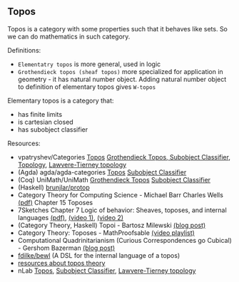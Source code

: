 ## Topos

Topos is a category with some properties such that it behaves like sets.
So we can do mathematics in such category.

Definitions:
* `Elementatry topos` is more general, used in logic
* `Grothendieck topos (sheaf topos)` more specialized for application in geometry - it has natural number object. Adding natural number object to definition of elementary topos gives `W-topos`

Elementary topos is a category that:
* has finite limits
* is cartesian closed
* has subobject classifier

Resources:
  * vpatryshev/Categories [Topos](https://github.com/vpatryshev/Categories/blob/master/scala2/src/main/scala/math/cat/topos/Topos.scala) [Grothendieck Topos, Subobject Classifier](https://github.com/vpatryshev/Categories/blob/master/scala2/src/main/scala/math/cat/topos/GrothendieckTopos.scala), [Topology](https://github.com/vpatryshev/Categories/blob/master/scala2/src/main/scala/math/cat/topos/Topology.scala), [Lawvere-Tierney topology](https://github.com/vpatryshev/Categories/blob/master/scala2/src/main/scala/math/cat/topos/LawvereTopology.scala)
  * (Agda) agda/agda-categories [Topos](https://github.com/agda/agda-categories/blob/master/Categories/Category/Topos.agda) [Subobject Classifier](https://github.com/agda/agda-categories/blob/master/Categories/Diagram/SubobjectClassifier.agda)
  * (Coq) UniMath/UniMath [Grothendieck Topos](https://github.com/UniMath/UniMath/blob/master/UniMath/CategoryTheory/GrothendieckTopos.v) [Subobject Classifier](https://github.com/UniMath/UniMath/blob/master/UniMath/CategoryTheory/SubobjectClassifier.v)
  * (Haskell) [brunjlar/protop](https://github.com/brunjlar/protop)
  * Category Theory for Computing Science - Michael Barr Charles Wells [(pdf)](http://www.math.mcgill.ca/triples/Barr-Wells-ctcs.pdf) Chapter 15 Toposes
  * 7Sketches Chapter 7 Logic of behavior: Sheaves, toposes, and internal languages [(pdf)](http://math.mit.edu/~dspivak/teaching/sp18/7Sketches.pdf), [(video 1)](https://www.youtube.com/watch?v=Cf3tsAeGhBg), [(video 2)](https://www.youtube.com/watch?v=wF-khda2i4c)
  * (Category Theory, Haskell) Topoi - Bartosz Milewski [(blog post)](https://bartoszmilewski.com/2017/07/22/topoi/)
  * Category Theory: Toposes - MathProofsable [(video playlist)](https://www.youtube.com/watch?v=gKYpvyQPhZo&list=PL4FD0wu2mjWM3ZSxXBj4LRNsNKWZYaT7k)
  * Computational Quadrinitarianism (Curious Correspondences go Cubical) - Gershom Bazerman [(blog post)](http://comonad.com/reader/2018/computational-quadrinitarianism-curious-correspondences-go-cubical/)
  * [fdilke/bewl](https://github.com/fdilke/bewl) (A DSL for the internal language of a topos)
  * [resources about topos theory](./ComputationalTrinitarianism.md#topos-theory)
  * nLab [Topos](https://ncatlab.org/nlab/show/topos), [Subobject Classifier](https://ncatlab.org/nlab/show/subobject+classifier), [Lawvere-Tierney topology](https://ncatlab.org/nlab/show/Lawvere-Tierney+topology)